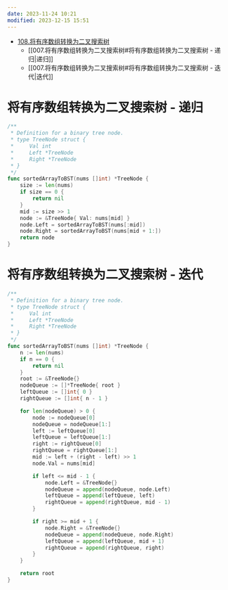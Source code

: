 ```yaml
---
date: 2023-11-24 10:21
modified: 2023-12-15 15:51
---
```


- [108.将有序数组转换为二叉搜索树](https://leetcode.cn/problems/convert-sorted-array-to-binary-search-tree/)
	- [[007.将有序数组转换为二叉搜索树#将有序数组转换为二叉搜索树 - 递归|递归]]
	- [[007.将有序数组转换为二叉搜索树#将有序数组转换为二叉搜索树 - 迭代|迭代]]

# 将有序数组转换为二叉搜索树 - 递归
```go
/**
 * Definition for a binary tree node.
 * type TreeNode struct {
 *     Val int
 *     Left *TreeNode
 *     Right *TreeNode
 * }
 */
func sortedArrayToBST(nums []int) *TreeNode {
	size := len(nums)
	if size == 0 {
		return nil
	}
	mid := size >> 1
	node := &TreeNode{ Val: nums[mid] }
	node.Left = sortedArrayToBST(nums[:mid])
	node.Right = sortedArrayToBST(nums[mid + 1:])
	return node
}
```

# 将有序数组转换为二叉搜索树 - 迭代
```go
/**
 * Definition for a binary tree node.
 * type TreeNode struct {
 *     Val int
 *     Left *TreeNode
 *     Right *TreeNode
 * }
 */
func sortedArrayToBST(nums []int) *TreeNode {
	n := len(nums)
	if n == 0 {
		return nil
	}
	root := &TreeNode{}
	nodeQueue := []*TreeNode{ root }
	leftQueue := []int{ 0 }
	rightQueue := []int{ n - 1 }

	for len(nodeQueue) > 0 {
		node := nodeQueue[0]
		nodeQueue = nodeQueue[1:]
		left := leftQueue[0]
		leftQueue = leftQueue[1:]
		right := rightQueue[0]
		rightQueue = rightQueue[1:]
		mid := left + (right - left) >> 1
		node.Val = nums[mid]

		if left <= mid - 1 {
			node.Left = &TreeNode{}
			nodeQueue = append(nodeQueue, node.Left)
			leftQueue = append(leftQueue, left)
			rightQueue = append(rightQueue, mid - 1)
		}

		if right >= mid + 1 {
			node.Right = &TreeNode{}
			nodeQueue = append(nodeQueue, node.Right)
			leftQueue = append(leftQueue, mid + 1)
			rightQueue = append(rightQueue, right)
		}
	}

	return root
}
```
